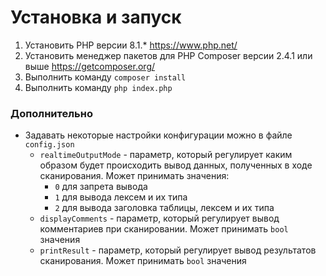 # Установка и запуск
1. Установить PHP версии 8.1.* <https://www.php.net/>
2. Установить менеджер пакетов для PHP Composer версии 2.4.1 или выше <https://getcomposer.org/>
3. Выполнить команду `composer install`
4. Выполнить команду `php index.php`

### Дополнительно
- Задавать некоторые настройки конфигурации можно в файле `config.json`
  - `realtimeOutputMode` - параметр, который регулирует каким образом будет происходить вывод данных, полученных в ходе сканирования. Может принимать значения:
    - `0` для запрета вывода
    - `1` для вывода лексем и их типа
    - `2` для вывода заголовка таблицы, лексем и их типа
  - `displayComments` - параметр, который регулирует вывод комментариев при сканировании. Может принимать `bool` значения
  - `printResult` - параметр, который регулирует вывод результатов сканирования. Может принимать `bool` значения
